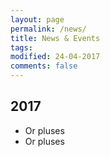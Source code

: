 ```yaml
---
layout: page
permalink: /news/
title: News & Events
tags: 
modified: 24-04-2017
comments: false
---
```



## 2017

+ Or pluses
+ Or pluses
